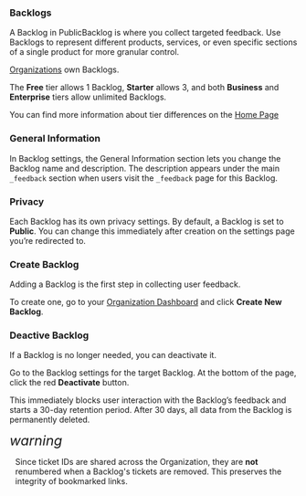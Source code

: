 ### Backlogs

A Backlog in PublicBacklog is where you collect targeted feedback. Use Backlogs to represent different products, services, or even specific sections of a single product for more granular control.


[Organizations]() own Backlogs. 

The **Free** tier allows 1 Backlog, **Starter** allows 3, and both **Business** and **Enterprise** tiers allow unlimited Backlogs.

You can find more information about tier differences on the [Home Page](https://www.publicbacklog.com/)

### General Information

In Backlog settings, the General Information section lets you change the Backlog name and description. The description appears under the main `_feedback` section when users visit the `_feedback` page for this Backlog.


### Privacy

Each Backlog has its own privacy settings. By default, a Backlog is set to **Public**. You can change this immediately after creation on the settings page you’re redirected to.


### Create Backlog

Adding a Backlog is the first step in collecting user feedback.

To create one, go to your [Organization Dashboard]() and click **Create New Backlog**.

### Deactive Backlog

If a Backlog is no longer needed, you can deactivate it.

Go to the Backlog settings for the target Backlog. At the bottom of the page, click the red **Deactivate** button.

This immediately blocks user interaction with the Backlog’s feedback and starts a 30-day retention period. After 30 days, all data from the Backlog is permanently deleted.


<div class="pb-warning">
    <i class="material-icons" style="font-size: 24px;">warning</i>
    <p style="margin-left: 10px;">
        Since ticket IDs are shared across the Organization, they are <strong>not</strong> renumbered when a Backlog's tickets are removed. This preserves the integrity of bookmarked links.
   </p> 
</div>
